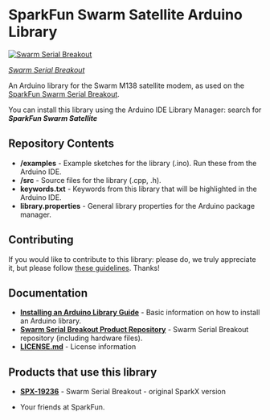 SparkFun Swarm Satellite Arduino Library
==============================

[![Swarm Serial Breakout]()](https://www.sparkfun.com/products/19236)

[*Swarm Serial Breakout*](https://www.sparkfun.com/products/19236)

An Arduino library for the Swarm M138 satellite modem, as used on the [SparkFun Swarm Serial Breakout](https://www.sparkfun.com/products/19236).

You can install this library using the Arduino IDE Library Manager: search for _**SparkFun Swarm Satellite**_

## Repository Contents

* **/examples** - Example sketches for the library (.ino). Run these from the Arduino IDE.
* **/src** - Source files for the library (.cpp, .h).
* **keywords.txt** - Keywords from this library that will be highlighted in the Arduino IDE.
* **library.properties** - General library properties for the Arduino package manager.

## Contributing

If you would like to contribute to this library: please do, we truly appreciate it, but please follow [these guidelines](./CONTRIBUTING.md). Thanks!

## Documentation

* **[Installing an Arduino Library Guide](https://learn.sparkfun.com/tutorials/installing-an-arduino-library)** - Basic information on how to install an Arduino library.
* **[Swarm Serial Breakout Product Repository](https://github.com/sparkfun/SparkFun_Swarm_Serial_Breakout)** - Swarm Serial Breakout repository (including hardware files).
* **[LICENSE.md](./LICENSE.md)** - License information

## Products that use this library

* **[SPX-19236](https://www.sparkfun.com/products/19236)** - Swarm Serial Breakout - original SparkX version

- Your friends at SparkFun.
